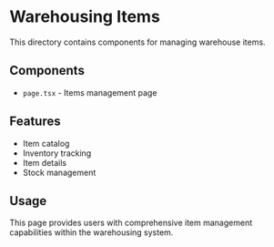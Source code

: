 # Warehousing Items

This directory contains components for managing warehouse items.

## Components

- `page.tsx` - Items management page

## Features

- Item catalog
- Inventory tracking
- Item details
- Stock management

## Usage

This page provides users with comprehensive item management capabilities within the warehousing system.
